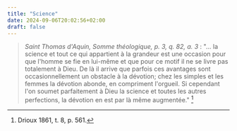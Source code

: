 ```yaml
---
title: "Science"
date: 2024-09-06T20:02:56+02:00
draft: false
---
```



> *Saint Thomas d'Aquin, Somme théologique, p. 3, q. 82, a. 3* : "... la science et tout ce qui appartient à la grandeur est une occasion pour que l'homme se fie en lui-même et que pour ce motif il ne se livre pas totalement à Dieu. De là il arrive que parfois ces avantages sont occasionnellement un obstacle à la dévotion; chez les simples et les femmes la dévotion abonde, en compriment l'orgueil. Si cependant l'on soumet parfaitement à Dieu la science et toutes les autres perfections, la dévotion en est par là même augmentée." [^1]

[^1]: Drioux 1861, t. 8, p. 561.
